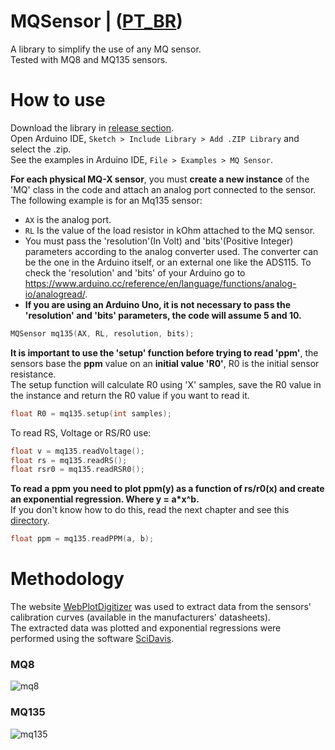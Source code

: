 # MQSensor | ([PT_BR](./READMEptbr.md))
A library to simplify the use of any MQ sensor.  
Tested with MQ8 and MQ135 sensors.  

# How to use  
Download the library in [release section](https://github.com/daguerpedro/MQSensor/releases).  
Open Arduino IDE, `Sketch > Include Library > Add .ZIP Library` and select the .zip.  
See the examples in Arduino IDE, `File > Examples > MQ Sensor`.  

**For each physical MQ-X sensor**, you must **create a new instance** of the 'MQ' class in the code and attach an analog port connected to the sensor.  
The following example is for an Mq135 sensor:  
- `AX` is the analog port.
- `RL` Is the value of the load resistor in kOhm attached to the MQ sensor.  
- You must pass the 'resolution'(In Volt) and 'bits'(Positive Integer) parameters according to the analog converter used. The converter can be the one in the Arduino itself, or an external one like the ADS115. To check the 'resolution' and 'bits' of your Arduino go to https://www.arduino.cc/reference/en/language/functions/analog-io/analogread/. 
- **If you are using an Arduino Uno, it is not necessary to pass the 'resolution' and 'bits' parameters, the code will assume 5 and 10.**
```c++
MQSensor mq135(AX, RL, resolution, bits);
```
**It is important to use the 'setup' function before trying to read 'ppm'**, the sensors base the **ppm** value on an **initial value 'R0'**, R0 is the initial sensor resistance.  
The setup function will calculate R0 using 'X' samples, save the R0 value in the instance and return the R0 value if you want to read it.
```c++
float R0 = mq135.setup(int samples);
```
To read RS, Voltage or RS/R0 use:  
```c++
float v = mq135.readVoltage();
float rs = mq135.readRS();
float rsr0 = mq135.readRSR0();
```
**To read a ppm you need to plot ppm(y) as a function of rs/r0(x) and create an exponential regression. Where y = a*x^b.**  
If you don't know how to do this, read the next chapter and see this [directory](./dados).
```c++
float ppm = mq135.readPPM(a, b);
```

# Methodology 
The website [WebPlotDigitizer](https://automeris.io/wpd/) was used to extract data from the sensors' calibration curves (available in the manufacturers' datasheets).   
The extracted data was plotted and exponential regressions were performed using the software [SciDavis](https://scidavis.sourceforge.net/).

### MQ8 
![mq8](./dados/mq8.png)

### MQ135
![mq135](./dados/mq135.png)
